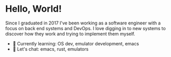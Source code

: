 # Hello, World!

Since I graduated in 2017 I've been working as a software engineer with a focus on back end systems and DevOps. I love digging in to new systems to discover how they work and trying to implement them myself.

- 📖 Currently learning: OS dev, emulator development, emacs
- 💬 Let's chat: emacs, rust, emulators
